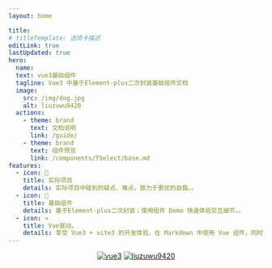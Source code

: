 ```yaml
---
layout: home

title:
# titleTemplate: 选项卡描述
editLink: true
lastUpdated: true
hero:
  name:
  text: vue3基础组件
  tagline: Vue3 中基于Element-plus二次封装基础组件文档
  image:
    src: /img/dog.jpg
    alt: liuzuwu9420
  actions:
    - theme: brand
      text: 文档说明
      link: /guide/
    - theme: brand
      text: 组件预览
      link: /components/TSelect/base.md
features:
  - icon: 🔨
    title: 实际项目
    details: 实际项目中碰到的疑点、难点，致力于更优的自我。。
  - icon: 🧩
    title: 基础组件
    details: 基于Element-plus二次封装；使用组件 Demo 快速体验交互细节。。
  - icon: ✈️
    title: Vue驱动。
    details: 享受 Vue3 + vite3 的开发体验，在 Markdown 中使用 Vue 组件，同时可以使用 Vue 来开发自定义主题。
---
```


<p style="display: flex;
    justify-content: center;
    align-items: center;
    margin-top: 10px;">
  <a href="https://github.com/vuejs/vue" target="_blank">
    <img src="https://img.shields.io/badge/vue-3.2.36-brightgreen.svg" alt="vue3">
  </a>
  &nbsp;
  <a href="https://github.com/liuzuwu9420/liuzuwu9420.github.io/stargazers" target="_blank">
    <img src="https://img.shields.io/github/stars/liuzuwu9420/liuzuwu9420.github.io.svg" alt="liuzuwu9420">
  </a>
</p>
